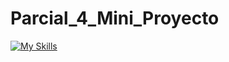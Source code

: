 # Parcial_4_Mini_Proyecto
[![My Skills](https://skillicons.dev/icons?i=php)](https://skillicons.dev)
